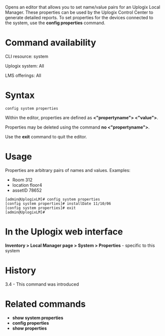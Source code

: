 <!-- 5.4 -->

Opens an editor that allows you to set name/value pairs for an Uplogix Local Manager. These properties can be used by the Uplogix Control Center to generate detailed reports. To set properties for the devices connected to the system, use the **config properties** command.

# Command availability 

CLI resource: system

Uplogix system: All

LMS offerings: All

# Syntax 

```
config system properties
```

Within the editor, properties are defined as **<"propertyname"> <"value">**.

Properties may be deleted using the command **no <"propertyname">**.

Use the **exit** command to quit the editor.

# Usage 

Properties are arbitrary pairs of names and values. Examples: 

- Room 312
- location floor4
- assetID 78652

```
[admin@UplogixLM]# config system properties
[config system properties]# installDate 11/10/06
[config system properties]# exit
[admin@UplogixLM]#
```

# In the Uplogix web interface

**Inventory > Local Manager page > System > Properties** - specific to this system

# History 

3.4 - This command was introduced 

# Related commands 

- **show system properties**
- **config properties**
- **show properties**
